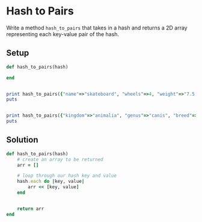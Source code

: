 # Hash to Pairs

Write a method `hash_to_pairs` that takes in a hash and returns a 2D array representing each key-value pair of the hash.

## Setup

```ruby
def hash_to_pairs(hash)

end


print hash_to_pairs({"name"=>"skateboard", "wheels"=>4, "weight"=>"7.5 lbs"}) #=> [["name", "skateboard"], ["wheels", 4], ["weight", "7.5 lbs"]]
puts


print hash_to_pairs({"kingdom"=>"animalia", "genus"=>"canis", "breed"=>"German Shepherd"}) #=> [["kingdom", "animalia"], ["genus", "canis"], ["breed", "German Shepherd"]]
puts
```

## Solution

```ruby
def hash_to_pairs(hash)
    # create an array to be returned
    arr = []

    # loop through our hash key and value
    hash.each do |key, value|
        arr << [key, value]
    end


    return arr
end
```